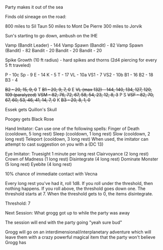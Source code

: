 Party makes it out of the sea

Finds old sineage on the road:

800 miles to Sil Taun
50 miles to Mont De Pierre
300 miles to Jorvik

Sun's starting to go down, ambush on the IHE

Vamp (Bandit Leader) - 144
Vamp Spawn (Bandit) - 82
Vamp Spawn (Bandit) - 82
Bandit - 20
Bandit - 20
Bandit - 20

Spike Growth (10 ft radius) - hard spikes and thorns (2d4 piercing for every 5 ft traveled)

P - 10c
Sp - 9
E - 14
K - 5
T - 17
VL - 10a
VS1 - 7
VS2 - 10b
B1 - 16
B2 - 18
B3 - 4

~~B2 - 20, 15, 9, 0~~
T
~~B1 - 20, 9, 7, 0~~
E
~~VL (max 132) - 144, 140, 134, 127, 120, 109 (paralyzed)~~
~~VSM - 82, 76, 72, 67, 58, 54, 23, 12, 8, 3~~
P
S
~~VSF - 82, 70, 67, 60, 53, 46, 41, 14, 7, 0~~
K
~~B3 - 20, 8, 1, 0~~

Essek gets Quillon's Skull

Poogey gets Black Rose

Hand Imitator:
Can use one of the following spells:
Finger of Death (cooldown, 5 long rest)
Sleep (cooldown, 1 long rest)
Slow (cooldown, 2 long rest)
Teleport (cooldown, 3 long rest)
When used, the imitator can attempt to cast suggestion on you with a (DC 13)

Eye Imitator:
Truesight 1 minute per long rest
Clairvoyance (2 long rest)
Crown of Madness (1 long rest)
Disintegrate (4 long rest)
Dominate Monster (5 long rest)
Eyebite (4 long rest)

10% chance of immediate contact with Vecna

Every long rest you've had it, roll 1d8. If you roll under the threshold, then nothing happens. If you roll above, the threshold goes down one. The threshold starts at 7. When the threshold gets to 0, the items disintegrate.

Threshold: 7

Next Session: What grogg got up to while the party was away

The session will end with the party going "yeah sure bud"

Grogg will go on an interdimensional/interplanetary adventure which will leave them with a crazy powerful magical item that the party won't believe Grogg has
